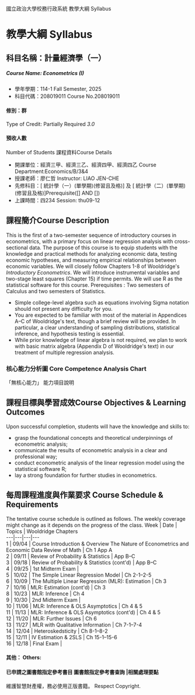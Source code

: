 國立政治大學校務行政系統 教學大綱 Syllabus
# 教學大綱 Syllabus
##  科目名稱：計量經濟學（一）
#####  Course Name: Econometrics (I)
  * 學年學期：114-1 Fall Semester, 2025 
  * 科目代碼：208019011 Course No.208019011
#### 修別：群
Type of Credit: Partially Required 
_3.0_
#### 預收人數
Number of Students
課程資料Course Details
  * 開課單位：經濟三甲、經濟三乙、經濟四甲、經濟四乙 Course Department:Economics/B/3&4 
  * 授課老師：廖仁哲 Instructor: LIAO JEN-CHE 
  * 先修科目：[ 統計學（一）(單學期)(修習且及格)] 及 [ 統計學（二）(單學期)(修習且及格)]Prerequisite([] AND [])
  * 上課時間：四234 Session: thu09-12
##  課程簡介Course Description
This is the first of a two-semester sequence of introductory courses in econometrics, with a primary focus on linear regression analysis with cross-sectional data. The purpose of this course is to equip students with the knowledge and practical methods for analyzing economic data, testing economic hypotheses, and measuring empirical relationships between economic variables. We will closely follow Chapters 1-8 of Wooldridge's _Introductory Econometrics_. We will introduce instrumental variables and two-stage least squares (Chapter 15) if time permits. We will use R as the statistical software for this course.
Prerequisites : Two semesters of Calculus and two semesters of Statistics.
  * Simple college-level algebra such as equations involving Sigma notation should not present any difficulty for you.
  * You are expected to be familiar with most of the material in Appendices A–C of Wooldridge's text, though a brief review will be provided. In particular, a clear understanding of sampling distributions, statistical inference, and hypothesis testing is essential.
  * While prior knowledge of linear algebra is not required, we plan to work with basic matrix algebra (Appendix D of Wooldridge's text) in our treatment of multiple regression analysis.
###  核心能力分析圖 Core Competence Analysis Chart
「無核心能力」 
能力項目說明
##  課程目標與學習成效Course Objectives & Learning Outcomes 
Upon successful completion, students will have the knowledge and skills to:
  * grasp the foundational concepts and theoretical underpinnings of econometric analysis;
  * communicate the results of econometric analysis in a clear and professional way;
  * conduct econometric analysis of the linear regression model using the statistical software R;
  * lay a strong foundation for further studies in econometrics.
##  每周課程進度與作業要求 Course Schedule & Requirements
The tentative course schedule is outlined as follows. The weekly coverage might change as it depends on the progress of the class.
Week |  Date |  Topics |  Wooldridge Chapters  
---|---|---|---  
1 |  09/04 |  Course Introduction & Overview The Nature of Econometrics and Economic Data Review of Math |  Ch 1 App A  
2 |  09/11 |  Review of Probability & Statistics |  App B–C  
3 |  09/18 |  Review of Probability & Statistics (cont'd) |  App B–C  
4 |  09/25 |  1st Midterm Exam |   
5 |  10/02 |  The Simple Linear Regression Model |  Ch 2-1–2-5  
6 |  10/09 |  The Multiple Linear Regression (MLR): Estimation |  Ch 3  
7 |  10/16 |  MLR: Estimation (cont'd) |  Ch 3  
8 |  10/23 |  MLR: Inference |  Ch 4  
9 |  10/30 |  2nd Midterm Exam |   
10 |  11/06 |  MLR: Inference & OLS Asymptotics |  Ch 4 & 5  
11 |  11/13 |  MLR: Inference & OLS Asymptotics (cont'd) |  Ch 4 & 5  
12 |  11/20 |  MLR: Further Issues |  Ch 6  
13 |  11/27 |  MLR with Qualitative Information |  Ch 7-1–7-4  
14 |  12/04 |  Heteroskedsticity |  Ch 8-1–8-2  
15 |  12/11 |  IV Estimation & 2SLS |  Ch 15-1–15-6  
16 |  12/18 |  Final Exam |   
####  其他： Others:
####  已申請之圖書館指定參考書目  圖書館指定參考書查詢 |相關處理要點
維護智慧財產權，務必使用正版書籍。 Respect Copyright.